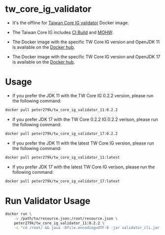 # tw_core_ig_validator

- It's the offline for [Taiwan Core IG validator](https://twcore.mohw.gov.tw/ig/twcore) Docker image.
- The Taiwan Core IG includes [CI Build](https://twcore.mohw.gov.tw/ig/twcore) and [MOHW](https://twcore.mohw.gov.tw/ig/twcore).

- The Docker image with the specific TW Core IG version and OpenJDK 11 is available on the [Docker hub](https://hub.docker.com/repository/docker/peter279k/tw_core_ig_validator_11).
- The Docker image with the specific TW Core IG version and OpenJDK 17 is available on the [Docker hub](https://hub.docker.com/repository/docker/peter279k/tw_core_ig_validator_17).

# Usage

- If you prefer the JDK 11 with the TW Core IG 0.2.2 version, please run the following command:

```sh
docker pull peter279k/tw_core_ig_validator_11:0.2.2
```

- If you prefer JDK 17 with the TW Core 0.2.2 IG 0.2.2 verison, please run the following command:

```sh
docker pull peter279k/tw_core_ig_validator_17:0.2.2
```

- If you prefer the JDK 11 with the latest TW Core IG version, please run the following command:

```sh
docker pull peter279k/tw_core_ig_validator_11:latest
```

- If you prefer JDK 17 with the latest TW Core IG verison, please run the following command:

```sh
docker pull peter279k/tw_core_ig_validator_17:latest
```

# Run Validator Usage

```sh
docker run \
    -v /path/to/resource.json:/root/resource.json \
    peter279k/tw_core_ig_validator_11:0.2.2 \
    -c "cd /root/ && java -Dfile.encoding=UTF-8 -jar validator_cli.jar ./resource.json -version 4.0 -ig tw.gov.mohw.twcore"
```
